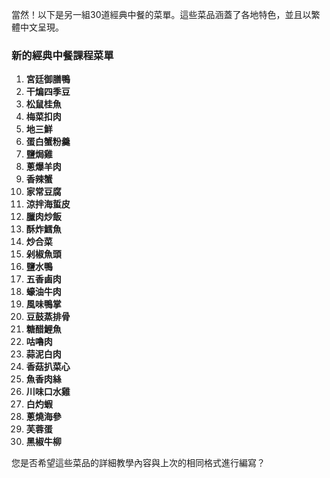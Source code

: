 當然！以下是另一組30道經典中餐的菜單。這些菜品涵蓋了各地特色，並且以繁體中文呈現。

### 新的經典中餐課程菜單

1. **宮廷御膳鴨**  
2. **干煸四季豆**  
3. **松鼠桂魚**  
4. **梅菜扣肉**  
5. **地三鮮**  
6. **蛋白蟹粉羹**  
7. **鹽焗雞**  
8. **蔥爆羊肉**  
9. **香辣蟹**  
10. **家常豆腐**  
11. **涼拌海蜇皮**  
12. **臘肉炒飯**  
13. **酥炸鱈魚**  
14. **炒合菜**  
15. **剁椒魚頭**  
16. **鹽水鴨**  
17. **五香鹵肉**  
18. **蠔油牛肉**  
19. **風味鴨掌**  
20. **豆鼓蒸排骨**  
21. **糖醋鯉魚**  
22. **咕嚕肉**  
23. **蒜泥白肉**  
24. **香菇扒菜心**  
25. **魚香肉絲**  
26. **川味口水雞**  
27. **白灼蝦**  
28. **蔥燒海參**  
29. **芙蓉蛋**  
30. **黑椒牛柳**

您是否希望這些菜品的詳細教學內容與上次的相同格式進行編寫？
